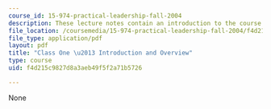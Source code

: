```yaml
---
course_id: 15-974-practical-leadership-fall-2004
description: These lecture notes contain an introduction to the course and an overview.
file_location: /coursemedia/15-974-practical-leadership-fall-2004/f4d215c9827d8a3aeb49f5f2a71b5726_class1.pdf
file_type: application/pdf
layout: pdf
title: "Class One \u2013 Introduction and Overview"
type: course
uid: f4d215c9827d8a3aeb49f5f2a71b5726

---
```

None